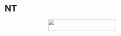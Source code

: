 # NT

<p align="center"><a href="https://dashboard.heroku.com/new?template=https://github.com/kansya-nt/msdq"> <img src="https://img.shields.io/badge/Deploy%20On%20Heroku-black?style=for-the-badge&logo=heroku" width="220" height="38.45"/></a></p>


